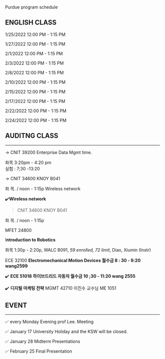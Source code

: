 Purdue  program schedule 
<br>

## ENGLISH CLASS  

1/25/2022 12:00 PM - 1:15 PM

1/27/2022 12:00 PM - 1:15 PM

2/1/2022 12:00 PM - 1:15 PM

2/3/2022 12:00 PM - 1:15 PM

2/8/2022 12:00 PM - 1:15 PM

2/10/2022 12:00 PM - 1:15 PM

2/15/2022 12:00 PM - 1:15 PM

2/17/2022 12:00 PM - 1:15 PM

2/22/2022 12:00 PM - 1:15 PM

2/24/2022 12:00 PM - 1:15 PM


## AUDITNG CLASS 

---
-> CNIT 39200 
Enterprise Data Mgmt time. 


화목 3:20pm - 4:20 pm  
실험 : 7;30 -13:20 

-> CNIT 34600 KNOY B041

화 목. / noon - 1:15p
Wireless network 

✔️**Wireless network**

> CNIT 34600 KNOY B041

화 목. / noon - 1:15p

MFET 24800 

I**ntroduction to Robotics**  

화목 1:30p - 2:20p, WALC B091, *59 enrolled, 72 limit*, Diao, Xiumin (Instr)

 ECE 32100 **Electromechanical Motion Devices  월수금 8 : 30 - 9:20  wang2599** 

✔️ **ECE 51018   하이브드리드 자동차   월수금 10 ;30 - 11:20  wang 2555**

✔️ **디지털 마케팅 전략** MGMT 42710  이진수 교수님  ME 1051





## EVENT 

---
✅ every Monday Evening prof Lee. Meeting

✅ January 17 University Holiday and the KSW will be closed.

✅ January 28 Midterm Presentations

✅ February 25 Final Presentation


